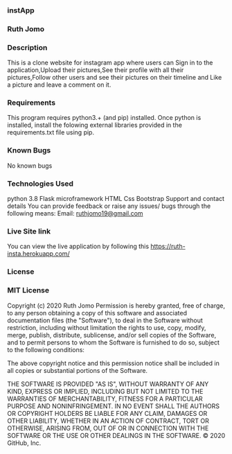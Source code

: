 ### instApp
### Ruth Jomo
### Description
This is a clone website for instagram app where users can Sign in to the application,Upload their pictures,See their profile with all their pictures,Follow other users and see their pictures on their timeline and Like a picture and leave a comment on it.

### Requirements
This program requires python3.+ (and pip) installed. Once python is installed, install the folowing external libraries provided in the requirements.txt file using pip.

### Known Bugs
No known bugs

### Technologies Used
python 3.8 Flask microframework HTML Css Bootstrap Support and contact details You can provide feedback or raise any issues/ bugs through the following means: Email: ruthjomo19@gmail.com

### Live Site link
You can view the live application by following this https://ruth-insta.herokuapp.com/

### License
### MIT License

Copyright (c) 2020 Ruth Jomo
Permission is hereby granted, free of charge, to any person obtaining a copy of this software and associated documentation files (the "Software"), to deal in the Software without restriction, including without limitation the rights to use, copy, modify, merge, publish, distribute, sublicense, and/or sell copies of the Software, and to permit persons to whom the Software is furnished to do so, subject to the following conditions:

The above copyright notice and this permission notice shall be included in all copies or substantial portions of the Software.

THE SOFTWARE IS PROVIDED "AS IS", WITHOUT WARRANTY OF ANY KIND, EXPRESS OR IMPLIED, INCLUDING BUT NOT LIMITED TO THE WARRANTIES OF MERCHANTABILITY, FITNESS FOR A PARTICULAR PURPOSE AND NONINFRINGEMENT. IN NO EVENT SHALL THE AUTHORS OR COPYRIGHT HOLDERS BE LIABLE FOR ANY CLAIM, DAMAGES OR OTHER LIABILITY, WHETHER IN AN ACTION OF CONTRACT, TORT OR OTHERWISE, ARISING FROM, OUT OF OR IN CONNECTION WITH THE SOFTWARE OR THE USE OR OTHER DEALINGS IN THE SOFTWARE. © 2020 GitHub, Inc.
